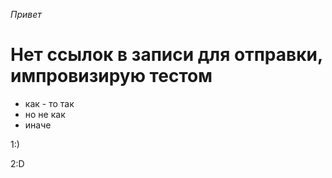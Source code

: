 *Привет*

# Нет ссылок в записи для отправки, импровизирую тестом

* как - то так
* но не как 
* иначе 

1:)

2:D  